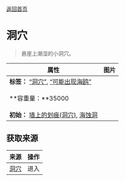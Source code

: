 [返回首页](index.md)  
# 洞穴  
> 悬崖上潮湿的小洞穴。  
  
  属性  |   图片   
 ----  |  ----:   
 **标签：**	[“洞穴”](tag_Cave.md), [“可能出现海鸥”](tag_Coastal.md)<br><br>**容重量：**35000<br><br>**初始：**	[墙上的划痕(洞穴)](WallScratchings.md), [海蚀洞](CaveSea.md)  |  ![]()   
  
## 获取来源  
来源  |  操作  
----  |  ----  
[洞穴](CaveSeaEntrance.md)  |  进入  
